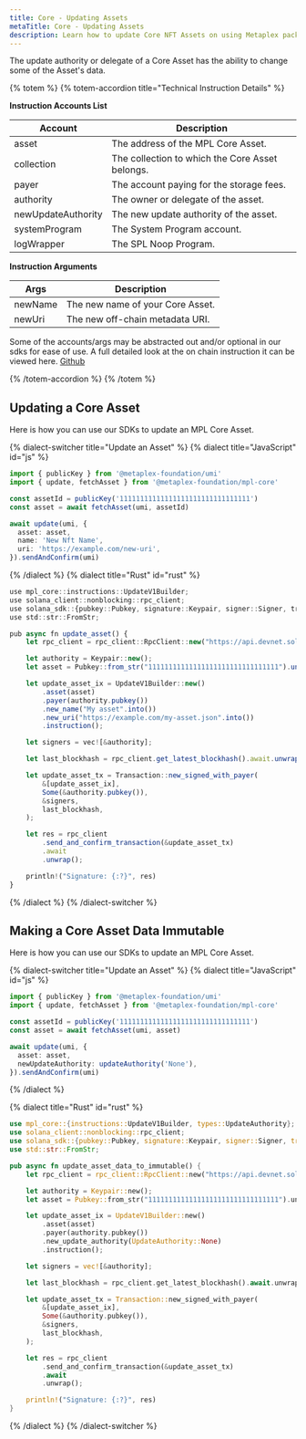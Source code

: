```yaml
---
title: Core - Updating Assets
metaTitle: Core - Updating Assets
description: Learn how to update Core NFT Assets on using Metaplex packages.
---
```


The update authority or delegate of a Core Asset has the ability to change some of the Asset's data.

{% totem %}
{% totem-accordion title="Technical Instruction Details" %}

**Instruction Accounts List**

| Account            | Description                                     |
| ------------------ | ----------------------------------------------- |
| asset              | The address of the MPL Core Asset.              |
| collection         | The collection to which the Core Asset belongs. |
| payer              | The account paying for the storage fees.        |
| authority          | The owner or delegate of the asset.             |
| newUpdateAuthority | The new update authority of the asset.          |
| systemProgram      | The System Program account.                     |
| logWrapper         | The SPL Noop Program.                           |

**Instruction Arguments**

| Args    | Description                      |
| ------- | -------------------------------- |
| newName | The new name of your Core Asset. |
| newUri  | The new off-chain metadata URI.  |

Some of the accounts/args may be abstracted out and/or optional in our sdks for ease of use.
A full detailed look at the on chain instruction it can be viewed here. [Github](https://github.com/metaplex-foundation/mpl-core/blob/5a45f7b891f2ca58ad1fc18e0ebdd0556ad59a4b/clients/rust/src/generated/instructions/update_v1.rs#L126)

{% /totem-accordion %}
{% /totem %}

## Updating a Core Asset

Here is how you can use our SDKs to update an MPL Core Asset.

{% dialect-switcher title="Update an Asset" %}
{% dialect title="JavaScript" id="js" %}

```ts
import { publicKey } from '@metaplex-foundation/umi'
import { update, fetchAsset } from '@metaplex-foundation/mpl-core'

const assetId = publicKey('11111111111111111111111111111111')
const asset = await fetchAsset(umi, assetId)

await update(umi, {
  asset: asset,
  name: 'New Nft Name',
  uri: 'https://example.com/new-uri',
}).sendAndConfirm(umi)
```

{% /dialect %}
{% dialect title="Rust" id="rust" %}

```ts
use mpl_core::instructions::UpdateV1Builder;
use solana_client::nonblocking::rpc_client;
use solana_sdk::{pubkey::Pubkey, signature::Keypair, signer::Signer, transaction::Transaction};
use std::str::FromStr;

pub async fn update_asset() {
    let rpc_client = rpc_client::RpcClient::new("https://api.devnet.solana.com".to_string());

    let authority = Keypair::new();
    let asset = Pubkey::from_str("11111111111111111111111111111111").unwrap();

    let update_asset_ix = UpdateV1Builder::new()
        .asset(asset)
        .payer(authority.pubkey())
        .new_name("My asset".into())
        .new_uri("https://example.com/my-asset.json".into())
        .instruction();

    let signers = vec![&authority];

    let last_blockhash = rpc_client.get_latest_blockhash().await.unwrap();

    let update_asset_tx = Transaction::new_signed_with_payer(
        &[update_asset_ix],
        Some(&authority.pubkey()),
        &signers,
        last_blockhash,
    );

    let res = rpc_client
        .send_and_confirm_transaction(&update_asset_tx)
        .await
        .unwrap();

    println!("Signature: {:?}", res)
}
```

{% /dialect %}
{% /dialect-switcher %}

## Making a Core Asset Data Immutable

Here is how you can use our SDKs to update an MPL Core Asset.

{% dialect-switcher title="Update an Asset" %}
{% dialect title="JavaScript" id="js" %}

```ts
import { publicKey } from '@metaplex-foundation/umi'
import { update, fetchAsset } from '@metaplex-foundation/mpl-core'

const assetId = publicKey('11111111111111111111111111111111')
const asset = await fetchAsset(umi, asset)

await update(umi, {
  asset: asset,
  newUpdateAuthority: updateAuthority('None'),
}).sendAndConfirm(umi)
```

{% /dialect %}

{% dialect title="Rust" id="rust" %}

```rust
use mpl_core::{instructions::UpdateV1Builder, types::UpdateAuthority};
use solana_client::nonblocking::rpc_client;
use solana_sdk::{pubkey::Pubkey, signature::Keypair, signer::Signer, transaction::Transaction};
use std::str::FromStr;

pub async fn update_asset_data_to_immutable() {
    let rpc_client = rpc_client::RpcClient::new("https://api.devnet.solana.com".to_string());

    let authority = Keypair::new();
    let asset = Pubkey::from_str("11111111111111111111111111111111").unwrap();

    let update_asset_ix = UpdateV1Builder::new()
        .asset(asset)
        .payer(authority.pubkey())
        .new_update_authority(UpdateAuthority::None)
        .instruction();

    let signers = vec![&authority];

    let last_blockhash = rpc_client.get_latest_blockhash().await.unwrap();

    let update_asset_tx = Transaction::new_signed_with_payer(
        &[update_asset_ix],
        Some(&authority.pubkey()),
        &signers,
        last_blockhash,
    );

    let res = rpc_client
        .send_and_confirm_transaction(&update_asset_tx)
        .await
        .unwrap();

    println!("Signature: {:?}", res)
}

```

{% /dialect %}
{% /dialect-switcher %}
